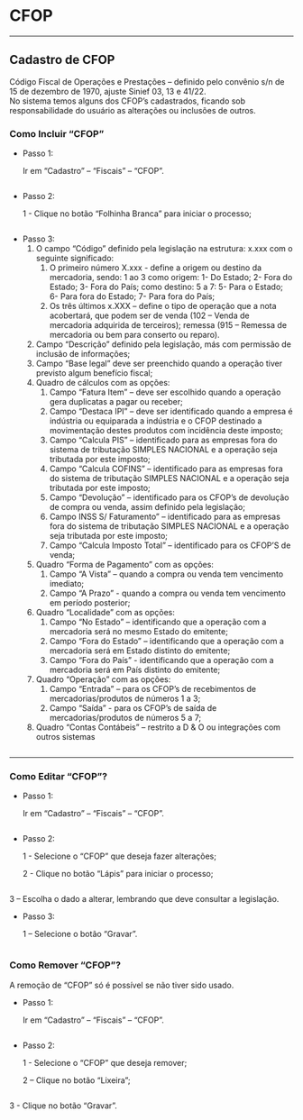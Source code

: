 # CFOP

***

## Cadastro de CFOP

Código Fiscal de Operações e Prestações – definido pelo convênio s/n de 15 de dezembro de 1970, ajuste Sinief 03, 13 e 41/22.\
No sistema temos alguns dos CFOP’s cadastrados, ficando sob responsabilidade do usuário as alterações ou inclusões de outros.

### Como Incluir “CFOP”

*   Passo 1:

    Ir em “Cadastro” – “Fiscais” – “CFOP”.

<figure><img src="../../../.gitbook/assets/image (8).png" alt=""><figcaption></figcaption></figure>

*   Passo 2:

    1 - Clique no botão “Folhinha Branca” para iniciar o processo;

<figure><img src="../../../.gitbook/assets/image (1) (1).png" alt=""><figcaption></figcaption></figure>

* Passo 3:
  1. O campo “Código” definido pela legislação na estrutura: x.xxx com o seguinte significado:
     1. O primeiro número X.xxx - define a origem ou destino da mercadoria, sendo: 1 ao 3 como origem: 1- Do Estado; 2- Fora do Estado; 3- Fora do País; como destino: 5 a 7: 5- Para o Estado; 6- Para fora do Estado; 7- Para fora do País;
     2. Os três últimos x.XXX – define o tipo de operação que a nota acobertará, que podem ser de venda (102 – Venda de mercadoria adquirida de terceiros); remessa (915 – Remessa de mercadoria ou bem para conserto ou reparo).
  2. Campo “Descrição” definido pela legislação, más com permissão de inclusão de informações;
  3. Campo “Base legal” deve ser preenchido quando a operação tiver previsto algum benefício fiscal;
  4. Quadro de cálculos com as opções:
     1. Campo “Fatura Item” – deve ser escolhido quando a operação gera duplicatas a pagar ou receber;
     2. Campo “Destaca IPI” – deve ser identificado quando a empresa é indústria ou equiparada a indústria e o CFOP destinado a movimentação destes produtos com incidência deste imposto;
     3. Campo “Calcula PIS” – identificado para as empresas fora do sistema de tributação SIMPLES NACIONAL e a operação seja tributada por este imposto;
     4. Campo “Calcula COFINS” – identificado para as empresas fora do sistema de tributação SIMPLES NACIONAL e a operação seja tributada por este imposto;
     5. Campo “Devolução” – identificado para os CFOP’s de devolução de compra ou venda, assim definido pela legislação;
     6. Campo INSS S/ Faturamento” – identificado para as empresas fora do sistema de tributação SIMPLES NACIONAL e a operação seja tributada por este imposto;
     7. Campo “Calcula Imposto Total” – identificado para os CFOP’S de venda;
  5. Quadro “Forma de Pagamento” com as opções:
     1. Campo “A Vista” – quando a compra ou venda tem vencimento imediato;
     2. Campo “A Prazo” - quando a compra ou venda tem vencimento em período posterior;
  6. Quadro “Localidade” com as opções:
     1. Campo “No Estado” – identificando que a operação com a mercadoria será no mesmo Estado do emitente;
     2. Campo “Fora do Estado” – identificando que a operação com a mercadoria será em Estado distinto do emitente;
     3. Campo “Fora do País” - identificando que a operação com a mercadoria será em País distinto do emitente;
  7. Quadro “Operação” com as opções:
     1. Campo “Entrada” – para os CFOP’s de recebimentos de mercadorias/produtos de números 1 a 3;
     2. Campo “Saída” - para os CFOP’s de saída de mercadorias/produtos de números 5 a 7;
  8. Quadro “Contas Contábeis” – restrito a D & O ou integrações com outros sistemas

<figure><img src="../../../.gitbook/assets/image (2) (1).png" alt=""><figcaption></figcaption></figure>

***

### Como Editar “CFOP”?

*   Passo 1:

    Ir em “Cadastro” – “Fiscais” – “CFOP”.

<figure><img src="../../../.gitbook/assets/image (3) (1).png" alt=""><figcaption></figcaption></figure>

*   Passo 2:

    1 - Selecione o “CFOP” que deseja fazer alterações;

    2 - Clique no botão “Lápis” para iniciar o processo;

<figure><img src="../../../.gitbook/assets/image (4) (1).png" alt=""><figcaption></figcaption></figure>

3 – Escolha o dado a alterar, lembrando que deve consultar a legislação.

*   Passo 3:

    1 – Selecione o botão “Gravar”.

<figure><img src="../../../.gitbook/assets/image (5) (1).png" alt=""><figcaption></figcaption></figure>

### Como Remover “CFOP”?

A remoção de “CFOP” só é possível se não tiver sido usado.

*   Passo 1:

    Ir em “Cadastro” – “Fiscais” – “CFOP”.

<figure><img src="../../../.gitbook/assets/image (6) (1).png" alt=""><figcaption></figcaption></figure>

*   Passo 2:

    1 - Selecione o “CFOP” que deseja remover;

    2 – Clique no botão “Lixeira”;

<figure><img src="../../../.gitbook/assets/image (7) (1).png" alt=""><figcaption></figcaption></figure>

3 - Clique no botão “Gravar”.

<figure><img src="../../../.gitbook/assets/image (629).png" alt=""><figcaption></figcaption></figure>
